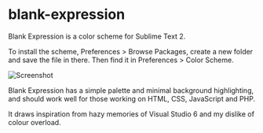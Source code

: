 blank-expression
================

Blank Expression is a color scheme for Sublime Text 2. 

To install the scheme, Preferences > Browse Packages, create a new folder and save the file in there. Then find it in Preferences > Color Scheme.

![Screenshot](http://pidg.github.io/demo.png)

Blank Expression has a simple palette and minimal background highlighting, and should work well for those working on HTML, CSS, JavaScript and PHP.

It draws inspiration from hazy memories of Visual Studio 6 and my dislike of colour overload.
